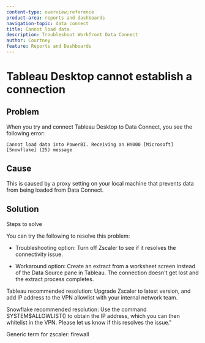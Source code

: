 ```yaml
---
content-type: overview;reference
product-area: reports and dashboards
navigation-topic: data connect
title: Cannot load data
description: Troubleshoot Workfront Data Connect
author: Courtney
feature: Reports and Dashboards
---
```


# Tableau Desktop cannot establish a connection

## Problem

When you try and connect Tableau Desktop to Data Connect, you see the following error:

`Cannot load data into PowerBI. Receiving an HY000 [Microsoft][Snowflake] (25) message`

## Cause

This is caused by a proxy setting on your local machine that prevents data from being loaded from Data Connect.



## Solution

Steps to solve

You can try the following to resolve this problem:

* Troubleshooting option: Turn off Zscaler to see if it resolves the connectivity issue.

* Workaround option: Create an extract from a worksheet screen instead of the Data Source pane in Tableau. The connection doesn't get lost and the extract process completes.

Tableau recommended resolution: Upgrade Zscaler to latest version, and add IP address to the VPN allowlist with your internal network team.

Snowflake recommended resolution: Use the command SYSTEM$ALLOWLIST() to obtain the IP address, which you can then whitelist in the VPN. Please let us know if this resolves the issue."

Generic term for zscaler: firewall 